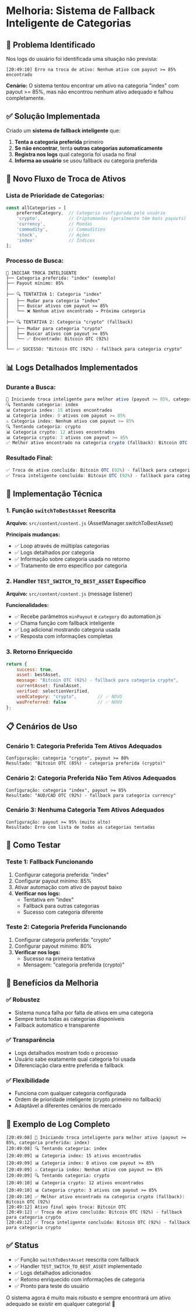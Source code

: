# Melhoria: Sistema de Fallback Inteligente de Categorias

## 🎯 **Problema Identificado**

Nos logs do usuário foi identificada uma situação não prevista:

```
[20:49:10] Erro na troca de ativo: Nenhum ativo com payout >= 85% encontrado
```

**Cenário:** O sistema tentou encontrar um ativo na categoria "index" com payout >= 85%, mas não encontrou nenhum ativo adequado e falhou completamente.

## ✅ **Solução Implementada**

Criado um **sistema de fallback inteligente** que:

1. **Tenta a categoria preferida** primeiro
2. **Se não encontrar**, tenta **outras categorias automaticamente**
3. **Registra nos logs** qual categoria foi usada no final
4. **Informa ao usuário** se usou fallback ou categoria preferida

## 🔄 **Novo Fluxo de Troca de Ativos**

### **Lista de Prioridade de Categorias:**
```javascript
const allCategories = [
    preferredCategory,  // Categoria configurada pelo usuário
    'crypto',           // Criptomoedas (geralmente têm bons payouts)
    'currency',         // Moedas
    'commodity',        // Commodities  
    'stock',            // Ações
    'index'             // Índices
];
```

### **Processo de Busca:**
```
🔄 INICIAR TROCA INTELIGENTE
├── Categoria preferida: "index" (exemplo)
├── Payout mínimo: 85%
│
├── 🔍 TENTATIVA 1: Categoria "index"
│   ├── Mudar para categoria "index"
│   ├── Buscar ativos com payout >= 85%
│   └── ❌ Nenhum ativo encontrado → Próxima categoria
│
├── 🔍 TENTATIVA 2: Categoria "crypto" (fallback)
│   ├── Mudar para categoria "crypto"
│   ├── Buscar ativos com payout >= 85%
│   └── ✅ Encontrado: Bitcoin OTC (92%)
│
└── ✅ SUCESSO: "Bitcoin OTC (92%) - fallback para categoria crypto"
```

## 📊 **Logs Detalhados Implementados**

### **Durante a Busca:**
```javascript
🔄 Iniciando troca inteligente para melhor ativo (payout >= 85%, categoria preferida: index)
🔍 Tentando categoria: index
📊 Categoria index: 15 ativos encontrados
📊 Categoria index: 0 ativos com payout >= 85%
⚠️ Categoria index: Nenhum ativo com payout >= 85%
🔍 Tentando categoria: crypto
📊 Categoria crypto: 12 ativos encontrados  
📊 Categoria crypto: 3 ativos com payout >= 85%
✅ Melhor ativo encontrado na categoria crypto (fallback): Bitcoin OTC (92%)
```

### **Resultado Final:**
```javascript
✅ Troca de ativo concluída: Bitcoin OTC (92%) - fallback para categoria crypto
✅ Troca inteligente concluída: Bitcoin OTC (92%) - fallback para categoria crypto
```

## 🔧 **Implementação Técnica**

### **1. Função `switchToBestAsset` Reescrita**
**Arquivo:** `src/content/content.js` (AssetManager.switchToBestAsset)

**Principais mudanças:**
- ✅ Loop através de múltiplas categorias
- ✅ Logs detalhados por categoria
- ✅ Informação sobre categoria usada no retorno
- ✅ Tratamento de erro específico por categoria

### **2. Handler `TEST_SWITCH_TO_BEST_ASSET` Específico**
**Arquivo:** `src/content/content.js` (message listener)

**Funcionalidades:**
- ✅ Recebe parâmetros `minPayout` e `category` do automation.js
- ✅ Chama função com fallback inteligente
- ✅ Log adicional mostrando categoria usada
- ✅ Resposta com informações completas

### **3. Retorno Enriquecido**
```javascript
return {
    success: true,
    asset: bestAsset,
    message: "Bitcoin OTC (92%) - fallback para categoria crypto",
    currentAsset: finalAsset,
    verified: selectionVerified,
    usedCategory: "crypto",        // ✅ NOVO
    wasPreferred: false            // ✅ NOVO
};
```

## 📋 **Cenários de Uso**

### **Cenário 1: Categoria Preferida Tem Ativos Adequados**
```
Configuração: categoria "crypto", payout >= 80%
Resultado: "Bitcoin OTC (85%) - categoria preferida (crypto)"
```

### **Cenário 2: Categoria Preferida Não Tem Ativos Adequados**
```
Configuração: categoria "index", payout >= 85%
Resultado: "AUD/CAD OTC (92%) - fallback para categoria currency"
```

### **Cenário 3: Nenhuma Categoria Tem Ativos Adequados**
```
Configuração: payout >= 95% (muito alto)
Resultado: Erro com lista de todas as categorias tentadas
```

## 🧪 **Como Testar**

### **Teste 1: Fallback Funcionando**
1. Configurar categoria preferida: "index"
2. Configurar payout mínimo: 85%
3. Ativar automação com ativo de payout baixo
4. **Verificar nos logs:**
   - Tentativa em "index"
   - Fallback para outras categorias
   - Sucesso com categoria diferente

### **Teste 2: Categoria Preferida Funcionando**
1. Configurar categoria preferida: "crypto"
2. Configurar payout mínimo: 80%
3. **Verificar nos logs:**
   - Sucesso na primeira tentativa
   - Mensagem: "categoria preferida (crypto)"

## 🎯 **Benefícios da Melhoria**

### ✅ **Robustez**
- Sistema nunca falha por falta de ativos em uma categoria
- Sempre tenta todas as categorias disponíveis
- Fallback automático e transparente

### ✅ **Transparência**
- Logs detalhados mostram todo o processo
- Usuário sabe exatamente qual categoria foi usada
- Diferenciação clara entre preferida e fallback

### ✅ **Flexibilidade**
- Funciona com qualquer categoria configurada
- Ordem de prioridade inteligente (crypto primeiro no fallback)
- Adaptável a diferentes cenários de mercado

## 📝 **Exemplo de Log Completo**

```
[20:49:08] 🔄 Iniciando troca inteligente para melhor ativo (payout >= 85%, categoria preferida: index)
[20:49:08] 🔍 Tentando categoria: index
[20:49:09] 📊 Categoria index: 15 ativos encontrados
[20:49:09] 📊 Categoria index: 0 ativos com payout >= 85%
[20:49:09] ⚠️ Categoria index: Nenhum ativo com payout >= 85%
[20:49:09] 🔍 Tentando categoria: crypto
[20:49:10] 📊 Categoria crypto: 12 ativos encontrados
[20:49:10] 📊 Categoria crypto: 3 ativos com payout >= 85%
[20:49:10] ✅ Melhor ativo encontrado na categoria crypto (fallback): Bitcoin OTC (92%)
[20:49:12] Ativo final após troca: Bitcoin OTC
[20:49:12] ✅ Troca de ativo concluída: Bitcoin OTC (92%) - fallback para categoria crypto
[20:49:12] ✅ Troca inteligente concluída: Bitcoin OTC (92%) - fallback para categoria crypto
```

## ✅ **Status**
- ✅ Função `switchToBestAsset` reescrita com fallback
- ✅ Handler `TEST_SWITCH_TO_BEST_ASSET` implementado
- ✅ Logs detalhados adicionados
- ✅ Retorno enriquecido com informações de categoria
- ✅ Pronto para teste do usuário

O sistema agora é muito mais robusto e sempre encontrará um ativo adequado se existir em qualquer categoria! 🚀 